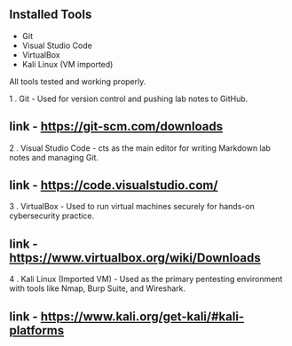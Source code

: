 ## Installed Tools
- Git
- Visual Studio Code
- VirtualBox
- Kali Linux (VM imported)

All tools tested and working properly.


1 . Git - Used for version control and pushing lab notes to GitHub.
## link - https://git-scm.com/downloads


2 . Visual Studio Code - cts as the main editor for writing Markdown lab notes and managing Git.
## link  - https://code.visualstudio.com/ 
3 . VirtualBox - Used to run virtual machines securely for hands-on cybersecurity practice.
## link  - https://www.virtualbox.org/wiki/Downloads
4 . Kali Linux (Imported VM) - Used as the primary pentesting environment with tools like Nmap, Burp Suite, and Wireshark.
## link  - https://www.kali.org/get-kali/#kali-platforms